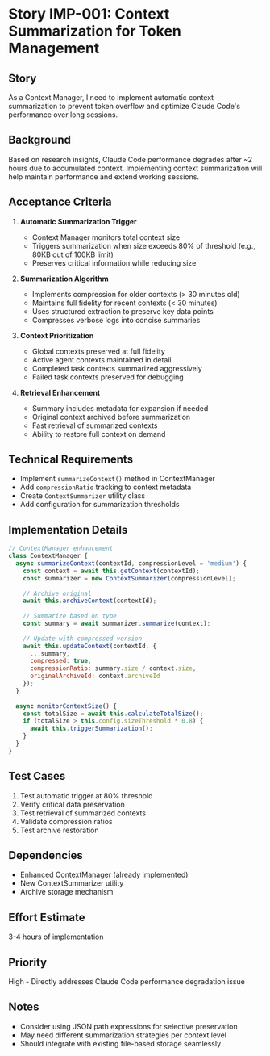 # Story IMP-001: Context Summarization for Token Management

## Story
As a Context Manager, I need to implement automatic context summarization to prevent token overflow and optimize Claude Code's performance over long sessions.

## Background
Based on research insights, Claude Code performance degrades after ~2 hours due to accumulated context. Implementing context summarization will help maintain performance and extend working sessions.

## Acceptance Criteria
1. **Automatic Summarization Trigger**
   - Context Manager monitors total context size
   - Triggers summarization when size exceeds 80% of threshold (e.g., 80KB out of 100KB limit)
   - Preserves critical information while reducing size

2. **Summarization Algorithm**
   - Implements compression for older contexts (> 30 minutes old)
   - Maintains full fidelity for recent contexts (< 30 minutes)
   - Uses structured extraction to preserve key data points
   - Compresses verbose logs into concise summaries

3. **Context Prioritization**
   - Global contexts preserved at full fidelity
   - Active agent contexts maintained in detail
   - Completed task contexts summarized aggressively
   - Failed task contexts preserved for debugging

4. **Retrieval Enhancement**
   - Summary includes metadata for expansion if needed
   - Original context archived before summarization
   - Fast retrieval of summarized contexts
   - Ability to restore full context on demand

## Technical Requirements
- Implement `summarizeContext()` method in ContextManager
- Add `compressionRatio` tracking to context metadata
- Create `ContextSummarizer` utility class
- Add configuration for summarization thresholds

## Implementation Details

```javascript
// ContextManager enhancement
class ContextManager {
  async summarizeContext(contextId, compressionLevel = 'medium') {
    const context = await this.getContext(contextId);
    const summarizer = new ContextSummarizer(compressionLevel);
    
    // Archive original
    await this.archiveContext(contextId);
    
    // Summarize based on type
    const summary = await summarizer.summarize(context);
    
    // Update with compressed version
    await this.updateContext(contextId, {
      ...summary,
      compressed: true,
      compressionRatio: summary.size / context.size,
      originalArchiveId: context.archiveId
    });
  }
  
  async monitorContextSize() {
    const totalSize = await this.calculateTotalSize();
    if (totalSize > this.config.sizeThreshold * 0.8) {
      await this.triggerSummarization();
    }
  }
}
```

## Test Cases
1. Test automatic trigger at 80% threshold
2. Verify critical data preservation
3. Test retrieval of summarized contexts
4. Validate compression ratios
5. Test archive restoration

## Dependencies
- Enhanced ContextManager (already implemented)
- New ContextSummarizer utility
- Archive storage mechanism

## Effort Estimate
3-4 hours of implementation

## Priority
High - Directly addresses Claude Code performance degradation issue

## Notes
- Consider using JSON path expressions for selective preservation
- May need different summarization strategies per context level
- Should integrate with existing file-based storage seamlessly